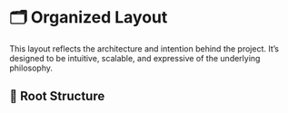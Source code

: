 # 🗂️ Organized Layout

This layout reflects the architecture and intention behind the project. It’s designed to be intuitive, scalable, and expressive of the underlying philosophy.

## 📁 Root Structure

